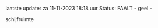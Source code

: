 laatste update: 
za 11-11-2023 18:18   uur 
Status: FAALT - geel - 
<div class="service Y">schijfruimte</div>